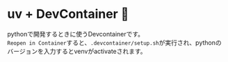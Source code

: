# uv + DevContainer 🚀
pythonで開発するときに使うDevcontainerです。  
`Reopen in Container`すると、`.devcontainer/setup.sh`が実行され、pythonのバージョンを入力するとvenvがactivateされます。
